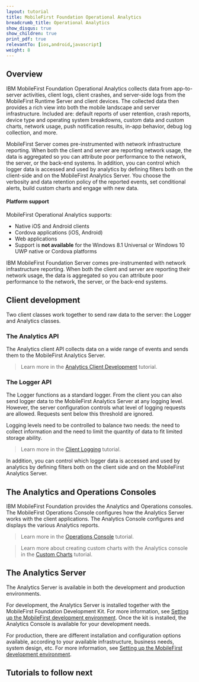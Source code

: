 ```yaml
---
layout: tutorial
title: MobileFirst Foundation Operational Analytics
breadcrumb_title: Operational Analytics
show_disqus: true
show_children: true
print_pdf: true
relevantTo: [ios,android,javascript]
weight: 8
---
```

## Overview
IBM MobileFirst Foundation Operational Analytics collects data from app-to-server activities, client logs, client crashes, and server-side logs from the MobileFirst Runtime Server and client devices. The collected data then provides a rich view into both the mobile landscape and server infrastructure. Included are: default reports of user retention, crash reports, device type and operating system breakdowns, custom data and custom charts, network usage, push notification results, in-app behavior, debug log collection, and more.

MobileFirst Server comes pre-instrumented with network infrastructure reporting. When both the client and server are reporting network usage, the data is aggregated so you can attribute poor performance to the network, the server, or the back-end systems. In addition, you can control which logger data is accessed and used by analytics by defining filters both on the client-side and on the MobileFirst Analytics Server. You choose the verbosity and data retention policy of the reported events, set conditional alerts, build custom charts and engage with new data.

#### Platform support
MobileFirst Operational Analytics supports:

* Native iOS and Android clients
* Cordova applications (iOS, Android)
* Web applications
* Support is **not available** for the Windows 8.1 Universal or Windows 10 UWP native or Cordova platforms

IBM MobileFirst Foundation Server comes pre-instrumented with network infrastructure reporting. When both the client and server are reporting their network usage, the data is aggregated so you can attribute poor performance to the network, the server, or the back-end systems.

## Client development
Two client classes work together to send raw data to the server: the Logger and Analytics classes.

### The Analytics API
The Analytics client API collects data on a wide range of events and sends them to the MobileFirst Analytics Server.
> Learn more in the [Analytics Client Development](analytics-api) tutorial.

### The Logger API
The Logger functions as a standard logger. From the client you can also send logger data to the MobileFirst Analytics Server at any logging level. However, the server configuration controls what level of logging requests are allowed. Requests sent below this threshold are ignored.

Logging levels need to be controlled to balance two needs: the need to collect information and the need to limit the quantity of data to fit limited storage ability.

> Learn more in the [Client Logging](../using-the-mfpf-sdk/client-side-log-collection/) tutorial.

In addition, you can control which logger data is accessed and used by analytics by defining filters both on the client side and on the MobileFirst Analytics Server.


## The Analytics and Operations Consoles
IBM MobileFirst Foundation provides the Analytics and Operations consoles. The MobileFirst Operations Console configures how the Analytics Server works with the client applications. The Analytics Console configures and displays the various Analytics reports.

> Learn more in the [Operations Console](console) tutorial.

> Learn more about creating custom charts with the Analytics console in the [Custom Charts](console/custom-charts) tutorial.


## The Analytics Server
The Analytics Server is available in both the development and production environments.

For development, the Analytics Server is installed together with the MobileFirst Foundation Development Kit.  For more information, see [Setting up the MobileFirst development environment](../installation-configuration/development/mobilefirst/). Once the kit is installed, the Analytics Console is available for your development needs.

For production, there are different installation and configuration options available, according to your available infrastructure, business needs, system design, etc. For more information, see [Setting up the MobileFirst development environment](../installation-configuration/production/analytics/).


## Tutorials to follow next
